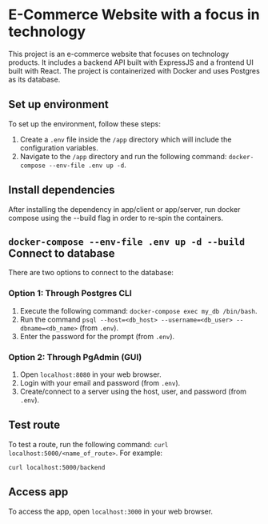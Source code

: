 E-Commerce Website with a focus in technology
=============================================

This project is an e-commerce website that focuses on technology products. It includes a backend API built with ExpressJS and a frontend UI built with React. The project is containerized with Docker and uses Postgres as its database.

Set up environment
------------------

To set up the environment, follow these steps:

1.  Create a `.env` file inside the `/app` directory which will include the configuration variables.
2.  Navigate to the `/app` directory and run the following command: `docker-compose --env-file .env up -d`.

Install dependencies
------------------
After installing the dependency in app/client or app/server, run docker compose 
using the --build flag in order to re-spin the containers.

`docker-compose --env-file .env up -d --build`
Connect to database
-------------------

There are two options to connect to the database:

### Option 1: Through Postgres CLI

1.  Execute the following command: `docker-compose exec my_db /bin/bash`.
2.  Run the command `psql --host=<db_host> --username=<db_user> --dbname=<db_name>` (from `.env`).
3.  Enter the password for the prompt (from `.env`).

### Option 2: Through PgAdmin (GUI)

1.  Open `localhost:8080` in your web browser.
2.  Login with your email and password (from `.env`).
3.  Create/connect to a server using the host, user, and password (from `.env`).

Test route
----------

To test a route, run the following command: `curl localhost:5000/<name_of_route>`. For example:

`curl localhost:5000/backend`

Access app
----------

To access the app, open `localhost:3000` in your web browser.